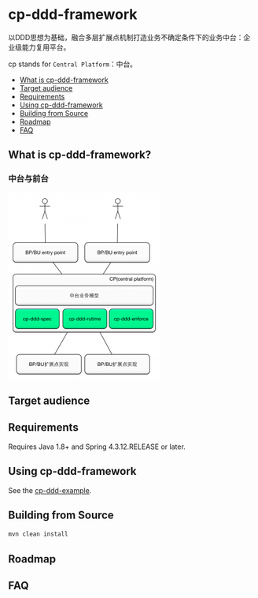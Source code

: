 # cp-ddd-framework

以DDD思想为基础，融合多层扩展点机制打造业务不确定条件下的业务中台：企业级能力复用平台。

cp stands for `Central Platform`：中台。

* [What is cp-ddd-framework](#what-is-cp-ddd-framework)
* [Target audience](#target-audience)
* [Requirements](#requirements)
* [Using cp-ddd-framework](#using-cp-ddd-framework)
* [Building from Source](#building-from-source)
* [Roadmap](#roadmap)
* [FAQ](#faq)

## What is cp-ddd-framework?

### 中台与前台

![](doc/assets/img/bp-cp.png)

## Target audience

## Requirements

Requires Java 1.8+ and Spring 4.3.12.RELEASE or later.

## Using cp-ddd-framework

See the [cp-ddd-example](cp-ddd-example).

## Building from Source

``` bash
mvn clean install
```

## Roadmap

## FAQ
